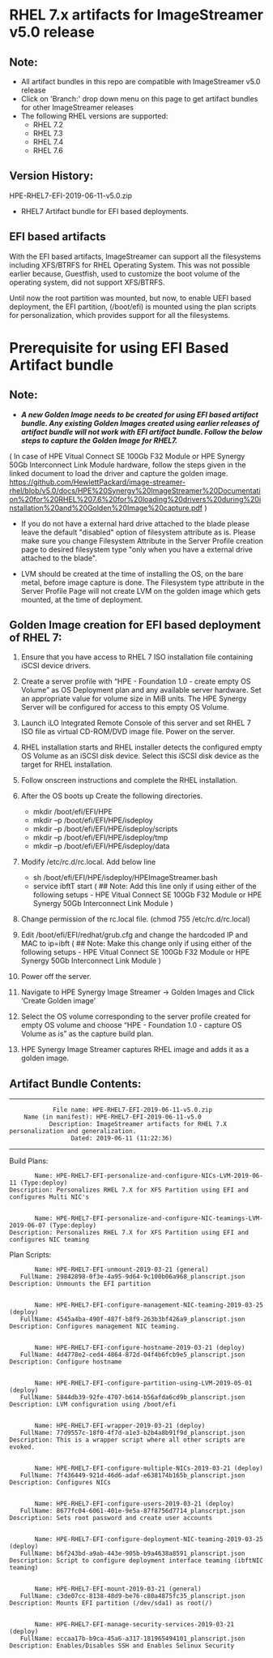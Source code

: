 # RHEL 7.x artifacts for ImageStreamer v5.0 release

## Note:
- All artifact bundles in this repo are compatible with ImageStreamer v5.0 release
- Click on 'Branch:' drop down menu on this page to get artifact bundles for other ImageStreamer releases
- The following RHEL versions are supported:
	- RHEL 7.2
	- RHEL 7.3
	- RHEL 7.4
	- RHEL 7.6
	
## Version History:

HPE-RHEL7-EFI-2019-06-11-v5.0.zip
   - RHEL7 Artifact bundle for EFI based deployments. 

## EFI based artifacts

With the EFI based artifacts, ImageStreamer can support all the filesystems including XFS/BTRFS for RHEL Operating System.
This was not possible earlier because, Guestfish, used to customize the boot volume of the operating system, did not support XFS/BTRFS. 

Until now the root partition was mounted, but now, to enable UEFI based deployment, the EFI partition, (/boot/efi) is mounted using the plan scripts for personalization, which provides support for all the filesystems.

# Prerequisite for using EFI Based Artifact bundle

## Note: 
- ***A new Golden Image needs to be created for using EFI based artifact bundle. Any existing Golden Images created using earlier releases of artifact bundle will not work with EFI artifact bundle. Follow the below steps to capture the Golden Image for RHEL7.***

( In case of HPE Vitual Connect SE 100Gb F32 Module or HPE Synergy 50Gb Interconnect Link Module hardware, follow the steps given in the linked document to load the driver and capture the golden image.
https://github.com/HewlettPackard/image-streamer-rhel/blob/v5.0/docs/HPE%20Synergy%20ImageStreamer%20Documentation%20for%20RHEL%207.6%20for%20loading%20drivers%20during%20installation%20and%20Golden%20Image%20capture.pdf )

- If you do not have a external hard drive attached to the blade please leave the default "disabled" option of filesystem attribute as is. Please make sure you change Filesystem Attribute in the Server Profile creation page to desired filesystem type "only when you have a external drive attached to the blade".

- LVM should be created at the time of installing the OS, on the bare metal, before image capture is done. The Filesystem type attribute in the Server Profile Page will not create LVM on the golden image which gets mounted, at the time of deployment.


## Golden Image creation for EFI based deployment of RHEL 7:

1.	Ensure that you have access to RHEL 7 ISO installation file containing iSCSI device drivers.

2.	Create a server profile with “HPE - Foundation 1.0 - create empty OS Volume” as OS Deployment plan and any available server 		hardware. Set an appropriate value for volume size in MiB units. The HPE Synergy Server will be configured for access to this 		empty OS Volume.

3.	Launch iLO Integrated Remote Console of this server and set RHEL 7 ISO file as virtual CD-ROM/DVD image file. Power on the 		server.

4.	RHEL installation starts and RHEL installer detects the configured empty OS Volume as an iSCSI disk device. Select this iSCSI 		disk device as the target for RHEL installation.

5.	Follow onscreen instructions and complete the RHEL installation.

6.	After the OS boots up Create the following directories.

      -	mkdir /boot/efi/EFI/HPE
      -	mkdir –p /boot/efi/EFI/HPE/isdeploy
      -	mkdir –p /boot/efi/EFI/HPE/isdeploy/scripts
      -	mkdir –p /boot/efi/EFI/HPE/isdeploy/tmp
      -	mkdir –p /boot/efi/EFI/HPE/isdeploy/data

7.	Modify /etc/rc.d/rc.local. Add below line

      -	sh /boot/efi/EFI/HPE/isdeploy/HPEImageStreamer.bash
      - service ibftT start ( ## Note: Add this line only if using either of the following setups - HPE Vitual Connect SE 100Gb F32 Module or HPE Synergy 50Gb Interconnect Link Module )

8.	Change permission of the rc.local file. (chmod 755 /etc/rc.d/rc.local)

9.	Edit /boot/efi/EFI/redhat/grub.cfg and change the hardcoded IP and MAC to ip=ibft (  ## Note: Make this change only if using either of the following setups - HPE Vitual Connect SE 100Gb F32 Module or HPE Synergy 50Gb Interconnect Link Module )

10.	Power off the server. 

11.	Navigate to HPE Synergy Image Streamer -> Golden Images and Click ‘Create Golden image’ 
 
12.	Select the OS volume corresponding to the server profile created for empty OS volume and choose “HPE - Foundation 1.0 - capture 	OS Volume as is” as the capture build plan. 
 
13.	HPE Synergy Image Streamer captures RHEL image and adds it as a golden image.


## Artifact Bundle Contents:

--------------------------------------------------------------------------------

	            File name: HPE-RHEL7-EFI-2019-06-11-v5.0.zip
		Name (in manifest): HPE-RHEL7-EFI-2019-06-11-v5.0
		       Description: ImageStreamer artifacts for RHEL 7.X personalization and generalization.
		             Dated: 2019-06-11 (11:22:36)

--------------------------------------------------------------------------------

Build Plans:

	       Name: HPE-RHEL7-EFI-personalize-and-configure-NICs-LVM-2019-06-11 (Type:deploy)
	Description: Personalizes RHEL 7.X for XFS Partition using EFI and configures Multi NIC's  


	       Name: HPE-RHEL7-EFI-personalize-and-configure-NIC-teamings-LVM-2019-06-07 (Type:deploy)
	Description: Personalizes RHEL 7.X for XFS Partition using EFI and configures NIC teaming 



Plan Scripts:

	       Name: HPE-RHEL7-EFI-unmount-2019-03-21 (general)
	   FullName: 29842898-0f3e-4a95-9d64-9c100b06a968_planscript.json
	Description: Unmounts the EFI partition


	       Name: HPE-RHEL7-EFI-configure-management-NIC-teaming-2019-03-25 (deploy)
	   FullName: 4545a4ba-490f-487f-b8f9-263b3bf426a9_planscript.json
	Description: Configures management NIC teaming.


	       Name: HPE-RHEL7-EFI-configure-hostname-2019-03-21 (deploy)
	   FullName: 4d4778e2-ced4-4864-872d-04f4b6fcb9e5_planscript.json
	Description: Configure hostname


	       Name: HPE-RHEL7-EFI-configure-partition-using-LVM-2019-05-01 (deploy)
	   FullName: 5844db39-92fe-4707-b614-b56afda6cd9b_planscript.json
	Description: LVM configuration using /boot/efi


	       Name: HPE-RHEL7-EFI-wrapper-2019-03-21 (deploy)
	   FullName: 77d9557c-18f0-4f7d-a1e3-b2b4a8b91f9d_planscript.json
	Description: This is a wrapper script where all other scripts are evoked.


	       Name: HPE-RHEL7-EFI-configure-multiple-NICs-2019-03-21 (deploy)
	   FullName: 7f436449-921d-46d6-adaf-e638174b165b_planscript.json
	Description: Configures NICs


	       Name: HPE-RHEL7-EFI-configure-users-2019-03-21 (deploy)
	   FullName: 8677fc04-6061-401e-9e5a-87f8756d7714_planscript.json
	Description: Sets root password and create user accounts


	       Name: HPE-RHEL7-EFI-configure-deployment-NIC-teaming-2019-03-25 (deploy)
	   FullName: b6f243bd-a9ab-443e-905b-b9a4638a8591_planscript.json
	Description: Script to configure deployment interface teaming (ibftNIC teaming)


	       Name: HPE-RHEL7-EFI-mount-2019-03-21 (general)
	   FullName: c3de07cc-8138-48d9-be76-c80a4875fc35_planscript.json
	Description: Mounts EFI partition (/dev/sda1) as root(/)


	       Name: HPE-RHEL7-EFI-manage-security-services-2019-03-21 (deploy)
	   FullName: eccaa17b-b9ca-45a6-a317-181965494101_planscript.json
	Description: Enables/Disables SSH and Enables Selinux Security



